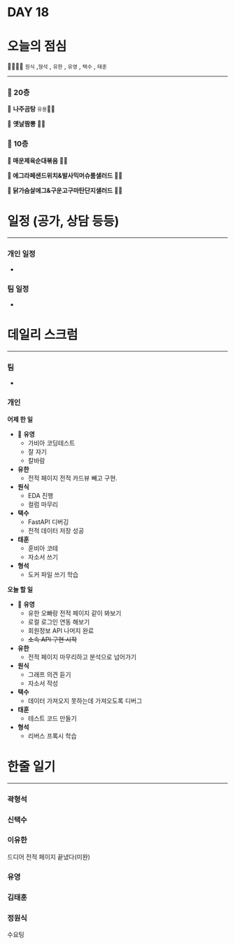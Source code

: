 # DAY 18

# 오늘의 점심

👨‍👩‍👧‍👧   `원식` ,`형석` , `유한` , `유영` , `택수` , `태훈`

---

### 🥣 20층

🥘 **나주곰탕** `유용`👋🏻

🍜 **옛날짬뽕** 👋🏻

### 🥗 10층

**🍱 매운제육순대볶음** 👋🏻 

**🥪 에그라페샌드위치&발사믹머슈룸샐러드** 👋🏻 

**🥗 닭가슴살에그&구운고구마탄단지샐러드** 👋🏻

# 일정 (공가, 상담 등등)

---

### 개인 일정

- 

### 팀 일정

- 

# 데일리 스크럼

---

### 팀

- 

### 개인

**어제 한 일**

- 🐰 **유영**
    - 가비아 코딩테스트
    - 잘 자기
    - 칼바람
- **유한**
    - 전적 페이지 전적 카드뷰 빼고 구현.
- **원식**
    - EDA 진행
    - 컬럼 마무리
- **택수**
    - FastAPI 디버깅
    - 전적 데이터 저장 성공
- **태훈**
    - 훈비아 코테
    - 자소서 쓰기
- **형석**
    - 도커 파일 쓰기 학습

**오늘 할 일**

- 🐰 **유영**
    - 유한 오빠랑 전적 페이지 같이 봐보기
    - 로컬 로그인 연동 해보기
    - 회원정보 API 나머지 완료
    - ~~소속 API 구현 시작~~
- **유한**
    - 전적 페이지 마무리하고 분석으로 넘어가기
- **원식**
    - 그래프 의견 듣기
    - 자소서 작성
- **택수**
    - 데이터 가져오지 못하는데 가져오도록 디버그
- **태훈**
    - 테스트 코드 만들기
- **형석**
    - 리버스 프록시 학습

# 한줄 일기

---

### 곽형석

### 신택수

### 이유한
드디어 전적 페이지 끝냈다(미완)

### 유영

### 김태훈

### 정원식
수요팅
